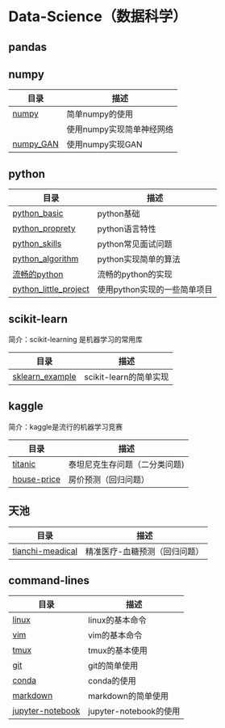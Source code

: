 # Data-Science（数据科学）## pandas## numpy目录 | 描述---|---[numpy](https://github.com/lizhe960118/cs231n/blob/master/python_numpy/python_and_numpy.ipynb) | 简单numpy的使用[]() | 使用numpy实现简单神经网络[numpy_GAN]() | 使用numpy实现GAN## python目录 | 描述---|---[python_basic](https://github.com/lizhe960118/Data-Science/blob/master/python/python-basic.md) | python基础[python_proprety](https://github.com/lizhe960118/Data-Science/blob/master/python/python-property.md) | python语言特性[python_skills](https://github.com/lizhe960118/Data-Science/blob/master/python/python-skills.md) | python常见面试问题[python_algorithm](https://github.com/lizhe960118/Data-Science/blob/master/python/python-algorithm.md) | python实现简单的算法[流畅的python](https://github.com/lizhe960118/Data-Science/tree/master/python/fluent_python/fluent_python.md) | 流畅的python的实现[python_little_project](https://github.com/lizhe960118/Data-Science/blob/master/python/little_python_project/little_python_project.md) | 使用python实现的一些简单项目## scikit-learn简介：scikit-learning 是机器学习的常用库目录 | 描述---|---[sklearn_example](https://github.com/lizhe960118/Data-Science/blob/master/scikit-learn/sklearn_example.ipynb) | scikit-learn的简单实现## kaggle简介：kaggle是流行的机器学习竞赛目录 | 描述---|---[titanic](https://github.com/lizhe960118/Data-Science/tree/master/kaggle/titanic) | 泰坦尼克生存问题（二分类问题)[house-price](https://github.com/lizhe960118/Data-Science/tree/master/kaggle/house-price) | 房价预测（回归问题） ## 天池目录 | 描述---|---[tianchi-meadical](https://github.com/lizhe960118/Data-Science/tree/master/tianchi-medical) | 精准医疗-血糖预测（回归问题）## command-lines目录 | 描述---|---[linux](https://github.com/lizhe960118/Data-Science/blob/master/command-lines/linux-use.md) | linux的基本命令[vim](https://github.com/lizhe960118/Data-Science/blob/master/command-lines/vim/vim-use.md) | vim的基本命令[tmux](https://github.com/lizhe960118/Data-Science/blob/master/command-lines/tmux-use.md) | tmux的基本使用[git](https://github.com/lizhe960118/Data-Science/blob/master/command-lines/git-use.md) | git的简单使用[conda](https://github.com/lizhe960118/Data-Science/blob/master/command-lines/conda-use.md) | conda的使用[markdown](https://github.com/lizhe960118/Data-Science/blob/master/command-lines/markdown-use.md) | markdown的简单使用[jupyter-notebook](https://github.com/lizhe960118/Data-Science/blob/master/command-lines/jupyter-notebook-use.md) | jupyter-notebook的使用
